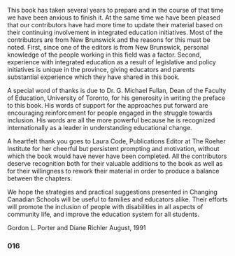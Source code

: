 This book has taken several years to prepare and in the course
of that time we have been anxious to finish it. At the same time
we have been pleased that our contributors have had more
time to update their material based on their continuing
involvement in integrated education initiatives. Most of the
contributors are from New Brunswick and the reasons for this must
be noted. First, since one of the editors is from New Brunswick,
personal knowledge of the people working in this field was a factor.
Second, experience with integrated education as a result of
legislative and policy initiatives is unique in the province,
giving educators and parents substantial experience which they
have shared in this book.

A special word of thanks is due to Dr. G. Michael Fullan, Dean
of the Faculty of Education, University of Toronto, for his
generosity in writing the preface to this book. His words of
support for the approaches put forward are encouraging reinforcement
for people engaged in the struggle towards inclusion. His words
are all the more powerful because he is recognized internationally
as a leader in understanding educational change.

A heartfelt thank you goes to Laura Code, Publications Editor at
The Roeher Institute for her cheerful but persistent prompting
and motivation, without which the book would have never have been
completed. All the contributors deserve recognition both for their
valuable additions to the book as well as for their willingness to
rework their material in order to produce a balance between the
chapters.

We hope the strategies and practical suggestions presented in
Changing Canadian Schools will be useful to families and educators
alike. Their efforts will promote the inclusion of people with
disabilities in all aspects of community life, and improve the
education system for all students.

Gordon L. Porter and Diane Richler
August, 1991

### 016 ###